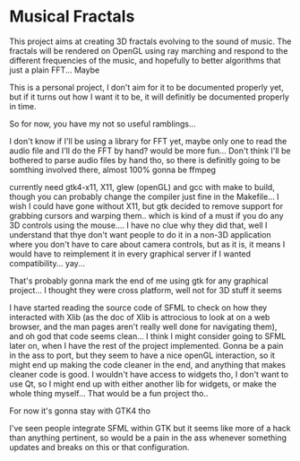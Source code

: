 # Musical Fractals

This project aims at creating 3D fractals evolving to the sound of music.
The fractals will be rendered on OpenGL using ray marching 
and respond to the different frequencies of the music,
and hopefully to better algorithms that just a plain FFT... Maybe

This is a personal project, I don't aim for it to be documented properly yet, but if it turns out how I want it to be, it will definitly be documented properly in time.

So for now, you have my not so useful ramblings...

I don't know if I'll be using a library for FFT yet, 
maybe only one to read the audio file and I'll do the FFT by hand? would be more fun...
Don't think I'll be bothered to parse audio files by hand tho, so there is definitly going to be somthing involved there, almost 100% gonna be ffmpeg

currently need gtk4-x11, X11, glew (openGL) and gcc with make to build, though you can probably change the compiler just fine in the Makefile...
I wish I could have gone without X11, but gtk decided to remove support for grabbing cursors and warping them.. which is kind of a must if you do any 3D controls using the mouse.... I have no clue why they did that, well I understand that thye don't want people to do it in a non-3D application where you don't have to care about camera controls, but as it is, it means I would have to reimplement it in every graphical server if I wanted compatibility... yay...

That's probably gonna mark the end of me using gtk for any graphical project... I thought they were cross platform, well not for 3D stuff it seems

I have started reading the source code of SFML to check on how they interacted with Xlib (as the doc of Xlib is attrocious to look at on a web browser, and the man pages aren't really well done for navigating them), and oh god that code seems clean... I think I might consider going to SFML later on, when I have the rest of the project implemented. Gonna be a pain in the ass to port, but they seem to have a nice openGL interaction, so it might end up making the code cleaner in the end, and anything that makes cleaner code is good. I wouldn't have access to widgets tho, I don't want to use Qt, so I might end up with either another lib for widgets, or make the whole thing myself... That would be a fun project tho..

For now it's gonna stay with GTK4 tho

I've seen people integrate SFML within GTK but it seems like more of a hack than anything pertinent, so would be a pain in the ass whenever something updates and breaks on this or that configuration.


